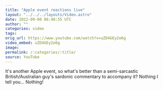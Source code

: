 ```yaml
---
title: "Apple event reactions live"
layout: "../../../layouts/Video.astro"
date: 2022-09-08 06:40:55 UTC
author: ""
categories: video
tags: 
orig_url: https://www.youtube.com/watch?v=uZD4GEy2o6g
video_embed: uZD4GEy2o6g
image:
permalink: /:categories/:title/
source: YouTube
---
```

It's another Apple event, so what's better than a semi-sarcastic British/Australian guy's sardonic commentary to accompany it? Nothing I tell you… Nothing!